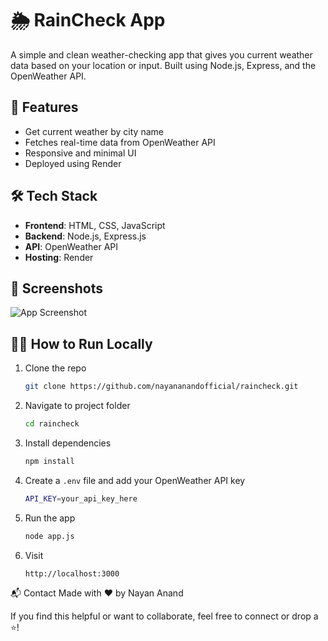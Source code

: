 # 🌦️ RainCheck App

A simple and clean weather-checking app that gives you current weather data based on your location or input. Built using Node.js, Express, and the OpenWeather API.

## 🚀 Features

- Get current weather by city name
- Fetches real-time data from OpenWeather API
- Responsive and minimal UI
- Deployed using Render

## 🛠️ Tech Stack

- **Frontend**: HTML, CSS, JavaScript
- **Backend**: Node.js, Express.js
- **API**: OpenWeather API
- **Hosting**: Render

## 📸 Screenshots

![App Screenshot](screenshot.png) <!-- Replace with actual screenshot if you have one -->

## 🧑‍💻 How to Run Locally

1. Clone the repo  
   ```bash
   git clone https://github.com/nayananandofficial/raincheck.git
   ```

2. Navigate to project folder
   ```bash
   cd raincheck
   ```
   
3. Install dependencies
   ```bash
   npm install
   ```

4. Create a ``.env`` file and add your OpenWeather API key
   ```bash
   API_KEY=your_api_key_here
   ```

5. Run the app
   ```bash
   node app.js
   ```

6. Visit
   ```bash
   http://localhost:3000
   ```

📬 Contact
Made with ❤️ by Nayan Anand

If you find this helpful or want to collaborate, feel free to connect or drop a ⭐️!
